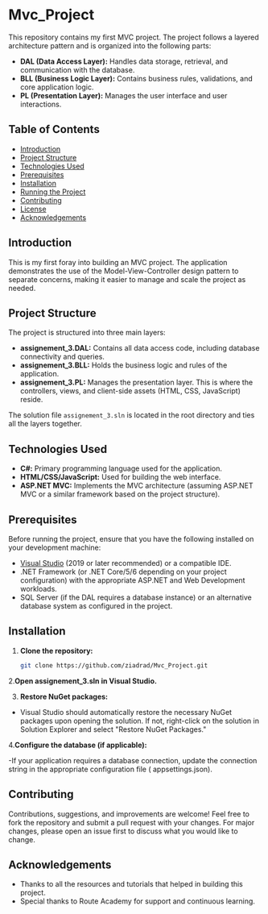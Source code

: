 # Mvc_Project

This repository contains my first MVC project. The project follows a layered architecture pattern and is organized into the following parts:

- **DAL (Data Access Layer):** Handles data storage, retrieval, and communication with the database.
- **BLL (Business Logic Layer):** Contains business rules, validations, and core application logic.
- **PL (Presentation Layer):** Manages the user interface and user interactions.

## Table of Contents

- [Introduction](#introduction)
- [Project Structure](#project-structure)
- [Technologies Used](#technologies-used)
- [Prerequisites](#prerequisites)
- [Installation](#installation)
- [Running the Project](#running-the-project)
- [Contributing](#contributing)
- [License](#license)
- [Acknowledgements](#acknowledgements)

## Introduction

This is my first foray into building an MVC project. The application demonstrates the use of the Model-View-Controller design pattern to separate concerns, making it easier to manage and scale the project as needed.

## Project Structure

The project is structured into three main layers:

- **assignement_3.DAL:** Contains all data access code, including database connectivity and queries.
- **assignement_3.BLL:** Holds the business logic and rules of the application.
- **assignement_3.PL:** Manages the presentation layer. This is where the controllers, views, and client-side assets (HTML, CSS, JavaScript) reside.

The solution file `assignement_3.sln` is located in the root directory and ties all the layers together.

## Technologies Used

- **C#:** Primary programming language used for the application.
- **HTML/CSS/JavaScript:** Used for building the web interface.
- **ASP.NET MVC:** Implements the MVC architecture (assuming ASP.NET MVC or a similar framework based on the project structure).

## Prerequisites

Before running the project, ensure that you have the following installed on your development machine:

- [Visual Studio](https://visualstudio.microsoft.com/) (2019 or later recommended) or a compatible IDE.
- .NET Framework (or .NET Core/5/6 depending on your project configuration) with the appropriate ASP.NET and Web Development workloads.
- SQL Server (if the DAL requires a database instance) or an alternative database system as configured in the project.

## Installation

1. **Clone the repository:**

   ```bash
   git clone https://github.com/ziadrad/Mvc_Project.git


2.**Open assignement_3.sln in Visual Studio.**

3. **Restore NuGet packages:**

- Visual Studio should automatically restore the necessary NuGet packages upon opening the solution. If not, right-click on the solution in Solution Explorer and select "Restore NuGet Packages."

4.**Configure the database (if applicable):**

-If your application requires a database connection, update the connection string in the appropriate configuration file ( appsettings.json).

## Contributing

Contributions, suggestions, and improvements are welcome! Feel free to fork the repository and submit a pull request with your changes. For major changes, please open an issue first to discuss what you would like to change.



## Acknowledgements

- Thanks to all the resources and tutorials that helped in building this project.
- Special thanks to Route Academy for support and continuous learning.
